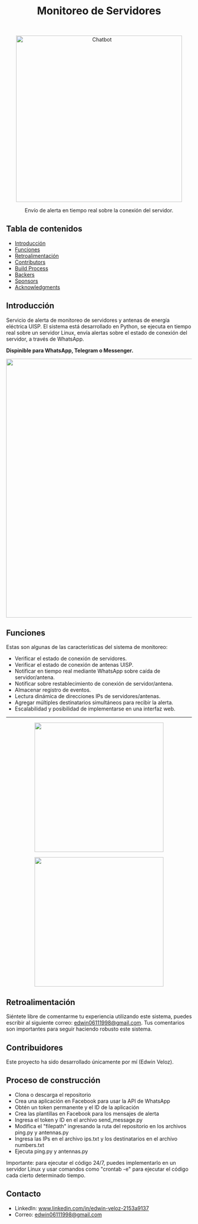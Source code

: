 <h1 align="center"> Monitoreo de Servidores </h1> <br>
<p align="center">
  <a href="https://gitpoint.co/">
    <img alt="Chatbot" title="Chatbot" src="https://raw.githubusercontent.com/edwin06111998/monitoreo_servidores_alerta/main/images/Logo%20Monitereo.png" width="450">
  </a>
</p>

<p align="center">
  Envío de alerta en tiempo real sobre la conexión del servidor.
</p>

## Tabla de contenidos

- [Introducción](#introduction)
- [Funciones](#features)
- [Retroalimentación](#feedback)
- [Contributors](#contributors)
- [Build Process](#build-process)
- [Backers](#backers-)
- [Sponsors](#sponsors-)
- [Acknowledgments](#acknowledgments)

<!-- END doctoc generated TOC please keep comment here to allow auto update -->

## Introducción

Servicio de alerta de monitoreo de servidores y antenas de energía eléctrica UISP. El sistema está desarrollado en Python, se ejecuta en tiempo real sobre un servidor Linux, envía alertas sobre el estado de conexión del servidor, a través de WhatsApp.

**Dispinible para WhatsApp, Telegram o Messenger.**

<p align="center">
  <img src = "https://raw.githubusercontent.com/edwin06111998/monitoreo_servidores_alerta/main/images/Captura.png" width=700>
</p>

## Funciones

Estas son algunas de las características del sistema de monitoreo:

* Verificar el estado de conexión de servidores.
* Verificar el estado de conexión de antenas UISP.
* Notificar en tiempo real mediante WhatsApp sobre caída de servidor/antena.
* Notificar sobre restablecimiento de conexión de servidor/antena.
* Almacenar registro de eventos.
* Lectura dinámica de direcciones IPs de servidores/antenas.
* Agregar múltiples destinatarios simultáneos para recibir la alerta.
* Escalabilidad y posibilidad de implementarse en una interfaz web.
<hr>
<p align="center">
  <img src = "https://raw.githubusercontent.com/edwin06111998/monitoreo_servidores_alerta/main/images/Alerta2.png" width=350>
</p>

<p align="center">
  <img src = "https://raw.githubusercontent.com/edwin06111998/monitoreo_servidores_alerta/main/images/Alerta.png" width=350>
</p>

## Retroalimentación

Siéntete libre de comentarme tu experiencia utilizando este sistema, puedes escribir al siguiente correo: edwin06111998@gmail.com. Tus comentarios son importantes para seguir haciendo robusto este sistema.

## Contribuidores

Este proyecto ha sido desarrollado únicamente por mí (Edwin Veloz).

## Proceso de construcción

- Clona o descarga el repositorio
- Crea una aplicación en Facebook para usar la API de WhatsApp
- Obtén un token permanente y el ID de la aplicación
- Crea las plantillas en Facebook para los mensajes de alerta
- Ingresa el token y ID en el archivo send_message.py
- Modifica el "filepath" ingresando la ruta del repositorio en los archivos ping.py y antennas.py
- Ingresa las IPs en el archivo ips.txt y los destinatarios en el archivo numbers.txt
- Ejecuta ping.py y antennas.py

Importante: para ejecutar el código 24/7, puedes implementarlo en un servidor Linux y usar comandos como "crontab -e" para ejecutar el código cada cierto determinado tiempo.

## Contacto

- LinkedIn: www.linkedin.com/in/edwin-veloz-2153a9137
- Correo: edwin06111998@gmail.com
